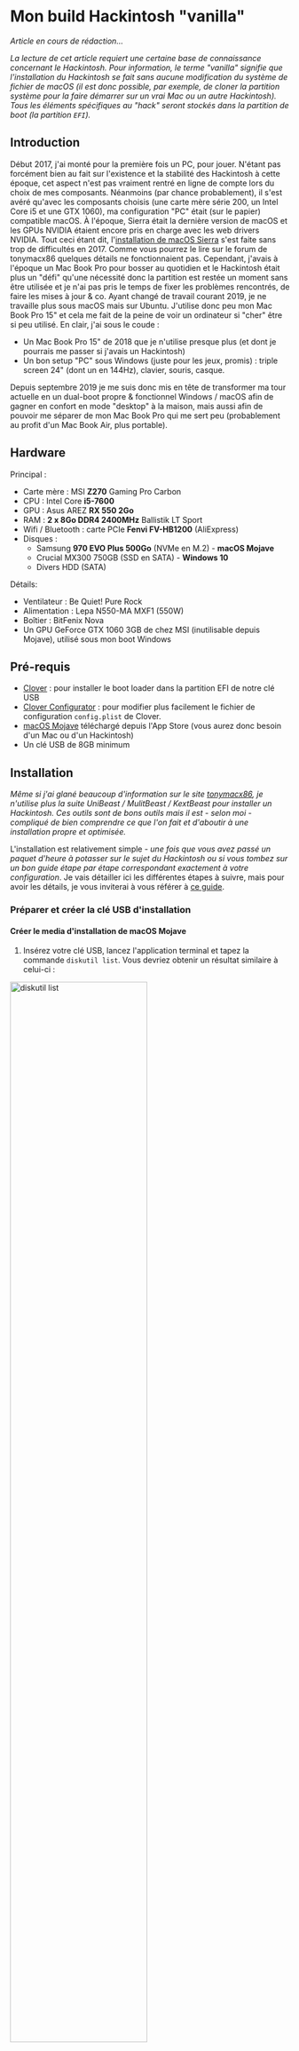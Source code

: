 # Mon build Hackintosh "vanilla"

*Article en cours de rédaction...*

*La lecture de cet article requiert une certaine base de connaissance concernant le Hackintosh. Pour information, le terme "vanilla" signifie que l'installation du Hackintosh se fait sans aucune modification du système de fichier de macOS (il est donc possible, par exemple, de cloner la partition système pour la faire démarrer sur un vrai Mac ou un autre Hackintosh). Tous les éléments spécifiques au "hack" seront stockés dans la partition de boot (la partition `EFI`).*

## Introduction
Début 2017, j'ai monté pour la première fois un PC, pour jouer. N'étant pas forcément bien au fait sur l'existence et la stabilité des Hackintosh à cette époque, cet aspect n'est pas vraiment rentré en ligne de compte lors du choix de mes composants. Néanmoins (par chance probablement), il s'est avéré qu'avec les composants choisis (une carte mère série 200, un Intel Core i5 et une GTX 1060), ma configuration "PC" était (sur le papier) compatible macOS. À l'époque, Sierra était la dernière version de macOS et les GPUs NVIDIA étaient encore pris en charge avec les web drivers NVIDIA. Tout ceci étant dit, l'[installation de macOS Sierra](https://www.tonymacx86.com/threads/in-progress-macos-sierra-i5-7600-msi-z270-msi-geforce-1060-3go.222057/) s'est faite sans trop de difficultés en 2017. Comme vous pourrez le lire sur le forum de tonymacx86 quelques détails ne fonctionnaient pas. Cependant, j'avais à l'époque un Mac Book Pro pour bosser au quotidien et le Hackintosh était plus un "défi" qu'une nécessité donc la partition est restée un moment sans être utilisée et je n'ai pas pris le temps de fixer les problèmes rencontrés, de faire les mises à jour & co. Ayant changé de travail courant 2019, je ne travaille plus sous macOS mais sur Ubuntu. J'utilise donc peu mon Mac Book Pro 15" et cela me fait de la peine de voir un ordinateur si "cher" être si peu utilisé. En clair, j'ai sous le coude :
- Un Mac Book Pro 15" de 2018 que je n'utilise presque plus (et dont je pourrais me passer si j'avais un Hackintosh)
- Un bon setup "PC" sous Windows (juste pour les jeux, promis) : triple screen 24" (dont un en 144Hz), clavier, souris, casque.

Depuis septembre 2019 je me suis donc mis en tête de transformer ma tour actuelle en un dual-boot propre & fonctionnel Windows / macOS afin de gagner en confort en mode "desktop" à la maison, mais aussi afin de pouvoir me séparer de mon Mac Book Pro qui me sert peu (probablement au profit d'un Mac Book Air, plus portable).

## Hardware

Principal :
- Carte mère : MSI **Z270** Gaming Pro Carbon
- CPU : Intel Core **i5-7600**
- GPU : Asus AREZ **RX 550 2Go**
- RAM : **2 x 8Go DDR4 2400MHz** Ballistik LT Sport
- Wifi / Bluetooth : carte PCIe **Fenvi FV-HB1200** (AliExpress)
- Disques :
	- Samsung **970 EVO Plus 500Go** (NVMe en M.2) - **macOS Mojave**
	- Crucial MX300 750GB (SSD en SATA) - **Windows 10**
	- Divers HDD (SATA)

Détails:
- Ventilateur : Be Quiet! Pure Rock
- Alimentation : Lepa N550-MA MXF1 (550W)
- Boîtier : BitFenix Nova
- Un GPU GeForce GTX 1060 3GB de chez MSI (inutilisable depuis Mojave), utilisé sous mon boot Windows

## Pré-requis
- [Clover](https://github.com/Dids/clover-builder/releases) : pour installer le boot loader dans la partition EFI de notre clé USB
- [Clover Configurator](https://mackie100projects.altervista.org/download-clover-configurator/) : pour modifier plus facilement le fichier de configuration `config.plist` de Clover.
- [macOS Mojave](https://itunes.apple.com/fr/app/macos-mojave/id1398502828?ls=1&mt=12&l=fr) téléchargé depuis l'App Store (vous aurez donc besoin d'un Mac ou d'un Hackintosh)
- Un clé USB de 8GB minimum

## Installation
*Même si j'ai glané beaucoup d'information sur le site [tonymacx86](http://tonymacx86.com), je n'utilise plus la suite UniBeast / MulitBeast / KextBeast pour installer un Hackintosh. Ces outils sont de bons outils mais il est - selon moi - compliqué de bien comprendre ce que l'on fait et d'aboutir à une installation propre et optimisée.*

L'installation est relativement simple - *une fois que vous avez passé un paquet d'heure à potasser sur le sujet du Hackintosh ou si vous tombez sur un bon guide étape par étape correspondant exactement à votre configuration*. Je vais détailler ici les différentes étapes à suivre, mais pour avoir les détails, je vous inviterai à vous référer à [ce guide](https://hackintosh.gitbook.io/-r-hackintosh-vanilla-desktop-guide/).

### Préparer et créer la clé USB d'installation

#### Créer le media d'installation de macOS Mojave
1. Insérez votre clé USB, lancez l'application terminal et tapez la commande `diskutil list`. Vous devriez obtenir un résultat similaire à celui-ci :

<img src="images/diskutil_list.png" alt="diskutil list" width="70%"/>

3. Identifiez votre clé USB (réparable notamment grâce à sa capacité) soyez très prudent car nous allons effacer la clé. Dans mon cas, il s'agit du `/dev/disk3`.
4. Effacez la clé et la formattez la en HFS+ à l'aide de la commande suivante (pensez à remplace le `/dev/diskX` par celui qui convient) :
```
diskutil eraseDisk HFS+ "Hackintosh Mojave" /dev/diskX
```

<img src="images/erase_disk.png" alt="erase disk" width="70%"/>

Si vous exécutez à nouveau la commande `diskutil list` vous devriez être en mesure d'identifier votre clé fraîchement formatée.

<img src="images/new_disk.png" alt="diskutil list" width="70%"/>

5. Créez un media d'installation de macOS. Une fois que vous avez téléchargé macOS Mojave depuis l'App Store, il vous suffit de suivre [les instructions officielles d'Apple](https://support.apple.com/fr-fr/HT201372). La procédure est relativement longue et les retours sur le terminal sont concis, soyez patient et ne quittez pas le terminal avant d'avoir récupérer la main.

```
sudo /Applications/Install\ macOS\ Mojave.app/Contents/Resources/createinstallmedia --volume /Volumes/Hackintosh\ Mojave
```

<img src="images/create_install_media.png" alt="create install media macOS" width="70%"/>

À ce stade, vous devriez voir sur votre bureau un volume nommé "Install macOS Mojave". Si oui, c'est parfait !

#### Installation du boot loader (Clover)

1. Exécuter le package `Clover_vX.pkg`. Spécifiez bien votre clé USB comme emplacement d'installation lors de l'étape `Destination`. **Attention à ne pas installer Clover sur le disque principal de votre Mac actuel.** 

<img src="images/clover_destination.png" alt="clover destination" width="70%"/>

Pour une configuration identique à la mienne (MSI série 200), lors de l'étape `Type d'installation`, cliquez sur `Personnaliser`, vous allez avoir besoin de sélectionner les drivers suivants (et seulement ceux-là) avant de finaliser l'installation  :
	- HFSPlus
	- ApfsDriverLoader
	- EmuVariableUefi

<img src="images/clover_drivers_1.png" alt="clover drivers 1" width="70%"/>

<img src="images/clover_drivers_2.png" alt="clover drivers 2" width="70%"/>

Finalisez l'installation. Si tout s'est bien passé vous devriez voir apparaître sur votre bureau un Volume `EFI`.

2. Une particularité de cette carte mère fait que vous allez devoir également télécharger [ce driver](https://github.com/koush/EFI-X99/blob/master/CLOVER/drivers64UEFI/OsxAptioFix2Drv-free2000.efi) et le mettre manuellement dans la partition `EFI` de votre clé USB sous `/EFI/CLOVER/drivers/UEFI`. Si vous ne le faites pas, vous aurez aléatoirement des crashs au démarrage dus à des problèmes de mémoire.

<img src="images/manually_add_driver.png" alt="manually add driver" width="70%"/>

3. Téléchargez la liste d'extensions de kernel (kext) suivante depuis [le guide ](https://hackintosh.gitbook.io/-r-hackintosh-vanilla-desktop-guide/gathering-kexts) et placez les dans votre partition EFI (sous `/EFI/CLOVER/kexts/Other`) :
	- AppleALC.kext
	- IntelMausiEthernet.kext
	- Lilu.kext
	- USBInjectAll.kext
	- VirtualSMC.kext
    - WhateverGreen.kext

~~Je rappelle que j'utilise actuellement la puce GPU intégrée sur les processeurs Intel (iGPU), cette liste d'extensions kernel évoluera (peut-être) lors de l'ajout de la connectivité (Wifi / Bluetooth) et de la carte graphique Radeon RX 550.~~ Installation du Wifi / Bluetooth et de la RX 550 pratiquement out of the box ! Je couver les 2 version GPU / iGPU dans le guide.

<img src="images/add_kexts.png" alt="add kexts" width="70%"/>

#### Configuration du boot loader
Nous venons de finir l'installation du boot loader, il ne nous reste plus qu'à configurer quelques détails. Si vous voulez bien comprendre toutes les étapes de cette configuration, je vous invite à utiliser [le guide](https://hackintosh.gitbook.io/-r-hackintosh-vanilla-desktop-guide/config.plist-basics) puis à parcourir la section adaptée à votre génération de processeur et à télécharger le fichier `config.plist` correspondant puis le modifier.

En ce qui me concerne, j'ai pris le fichier [`config.plist`](https://github.com/corpnewt/Hackintosh-Guide/blob/master/Configs/KabyLake/config.plist) correspondant à la génération Kaby Lake et j'ai simplement fait les 3 modifications suivantes (en utilisant Clover Configurator pour modifier le fichier) :
- Retirer les `Properties` définies dans la section `Devices`. Cela donnait une teinte rose à mon écran lors du boot et du run de macOS en utilisant l'iGPU.

<img src="images/delete_devices_properties.png" alt="delete devices properties" width="70%"/>

- Retirer les patches qui sont antérieurs à la version 10.14 de macOS dans la section `Kernel and Kext Patches`

<img src="images/delete_kext_to_patch.png" alt="delete kext to patch" width="70%"/>

- Cocher la case Inject Intel (pour pouvoir utiliser l'iGPU) dans la section `Graphics` :

<img src="images/graphics_inject_intel.png" alt="graphics inject intel" width="70%"/>

N'oubliez pas de sauvegarder le fichier (`cmd + S`) avant de quitter Clover Configurator.

Si vous voulez aller droit au but, voici mon fichier [config.plist](config.plist).

Une fois que vous avez téléchargé (et éventuellement modifié) le fichier, il vous suffit de remplacer le fichier `config.plist` présent sur le Volume `EFI` dans `/EFI/CLOVER/config.plist`.

<img src="images/replace_config_plist.png" alt="replace config plist" width="70%"/>

Votre clé d'installation est prête et le plus dur est derrière vous !

### Paramétrage du BIOS
Pour que macOS puisse s'installer sur un ordinateur qui n'est pas un Mac, il y a quelques modifications à effectuer dans le BIOS. Pour vous rendre dans le BIOS, démarrer votre ordinateur et appuyer sur `Del` / `Suppr` dès que l'écran de démarrage apparaît.
1. Choisissez  `Load Optimized Defaults` en pressant F6 puis `Yes`
2. Modifiez ensuite les réglages suivants en utilisant la barre de recherche en haut à droite pour les trouver :
	- XHCI Hand-off : [**Enabled**]
	- Windows 8.1/10 WHQL Support : [**Enabled**]
	- Windows 7 Installation : [**Disabled**]
	- Boot mode select : [**UEFI**]
	- Extreme Memory Profile (X.M.P) : [**Enabled**]
	- CFG Lock : [**Disabled**]
	- Concernant la partie graphique, deux cas se présentent à nous et je les ai tous les deux essayés :
		- Vous n'avez pas de carte graphique et vous utilisez donc l'iGPU : 
			- Initiate Graphic Adapter : [**IGD**]
		- Vous avez une carte graphique :
		    - Initiate Graphic Adapter : [**PEG**]
		    - IGD Multi-Monitor : [**Enabled**]		
		    - Integrated Graphics Share Memory : [**64M**]
3. Sauvegardez et quittez le BIOS

### Installer macOS
1. Branchez votre clé USB sur l'ordinateur
2. Démarrez puis pressez F11 dans la phase de démarrage de l'ordinateur pour pouvoir choisir le disque de démarrage.
3. Choisissez votre clé USB, vous devriez arriver sur Clover, le boot manager précédemment installé.
4. Choisissez l'image d'installation de macOS Mojave, le nom de l'option devrait être : `Boot macOS Install from Install MacOS Mojave`
5. Réalisez l'installation comme vous l'auriez faite pour un Mac normal.
	- Il est possible qu'il vous faille formater le disque sur lequel vous allez installer macOS afin de pouvoir le "voir" dans la liste de choix des disques d'installation. Pour cela :
		1. Cliquez sur "Utilitaire de disque"
		2. Choisissez votre disque
		3. Effacez-le en choisissant le format APFS (qui est le nouveau système de fichier d'Apple)
	- Si vous ne voyez même pas votre disque dans l'utilitaire de disque (cela peut arriver si le disque est neuf par exemple), il vous faudra utiliser un autre ordinateur ou le terminal du programme d'installation pour le formatter une première fois. La procédure est semblable à celle effectuée pour formatter la clé USB.
6. À la fin de l'installation, laissez l'ordinateur redémarrer, ne retirez pas la clé USB puis pressez F11 à nouveau pendant la phase de démarrage.

### Démarrer sur votre nouvelle installation
1. Si vous n'avez pas oublié de presser F11, vous devriez vous retrouver devant les mêmes possibilités de boot que précédemment. Choisissez à nouveau votre clé USB pour démarrer (*à ce stade, le disque sur lequel nous avons effectué l'installation macOS n'est pas encore bootable*).
2. Vous devriez vous retrouver à nouveau sur Clover et devriez voir un nouveau volume qui vous permettra de finaliser l'installation de macOS, sélectionnez le. Pour moi c'est : `Boot macOS Install from hackOS` (`hackOS` étant le nom que j'ai choisi pour formatter mon disque d'installation).
3. Laissez l'installation de macOS se finaliser, à nouveau l'ordinateur rédémarrera, pressez F11, choisissez la clé USB puis démarrer enfin sur votre nouvelle installation de macOS (pour moi : `Boot macOS from hackOS`) !
4. La configuration se fait exactement comme celle d'un vrai Mac, faites comme vous le souhaitez puis nous nous retrouvons sur votre bureau macOS pour la prochain étape.

### Rendre votre nouvelle installation macOS bootable sans la clé USB
Cette étape est très simple. Nous allons simplement monter les 2 partitions `EFI` (celle de notre clé USB et celle de notre nouvelle installation de macOS) puis copier le contenu de la partition `EFI` de la clé USB vers la partition `EFI`  de macOS Mojave.
1. Lancez Clover Configurator et rendez-vous dans l'onglet `Mount EFI` pour monter les deux partitions `EFI` (celle de votre clé USB et celle de votre disque macOS).
2. Glissez-déposez le dossier `EFI` de la clé USB vers la partition `EFI` du macOS que nous venons d'installer. Choisissez "Remplacer" lorsque la question vous est posée.
3. Éjectez la clé, retirez la, redémarrez l'ordinateur
4. Pressez F11 au démarrage et vous devriez, cette fois-ci, pouvoir sélectionner le disque sur lequel vous avez installer macOS en tant que disque de démarrage.
5. Vous devriez vous retrouver ensuite dans Clover, sélectionner votre disque macOS comme vous l'avez fait précédemment.

C'est fini !

## Si je devais monter un Hackintosh aujourd'hui...

- Une i5 ou i7 de 8ème génération
- Une carte mère série 300 mais cette fois-ci, **j'éviterais MSI**. J'ai vu plusieurs témoignages sur les forums, les cartes MSI sont souvent un peu plus "tricky" à faire fonctionner sous Hackintosh. Je me tournerai donc plutôt vers une carte Asus ou Gigabyte.
- Une RX 560 / 570 / 580 / 590 en fonction du besoin (voire une RX 550 s'il s'avère que j'arrive à faire fonctionner celle que je devrais recevoir fin octobre).
- 16GB de RAM (2 x 8), plutôt de chez G.Skill, les témoignages que je lis sur les forums sont excellents
- Un disque SSD NVMe de 500GB pour le système
- Un disque SSD SATA de 1To pour le stockage (si besoin)
- Pour le reste : une bonne alimentation (attention les cartes Radeon consomment un peu plus que NVIDIA), un bon ventilateur pour le CPU, boitier selon le goût et le compacité recherchée...

## Source et infos diverses

- Le [guide de référence](https://hackintosh.gitbook.io/-r-hackintosh-vanilla-desktop-guide/) pour ceux qui s'intéressent au Hackintosh et veulent des infos fiables et à jour
- Pour ceux qui veulent de l'aide, échanger ou lire / faire des retours d'expérience :
	- https://www.insanelymac.com
	- http://tonymacx86.com/
	- https://hackintosher.com
- Il y a également un [bon thread](https://www.reddit.com/r/hackintosh/) sur Reddit à propos des Hackintosh
- [OpenCore](https://khronokernel-2.gitbook.io/opencore-vanilla-desktop-guide/) une initiative très intéressante qui pourrait remplacer prochainement Clover

## To Do
- Patch screen pink tint
- Disable GTX 1060
- Fix Preview JPG (Intel HD630)
<!--stackedit_data:
eyJoaXN0b3J5IjpbNzU2MjMzOTQ3LC0yMDc0MTkwNjUsLTIxND
AyODUzMDIsLTIwMDU1NTU5NDksMTIyOTk1OTg5NywxMTUyNTMx
ODc4LC0xNzk1OTE4ODgyLC0yMzkyNjQyOTAsMjA1MDM3OTIzMi
wtMjc0NTM4MzI3LC0xMzg2MTY3NTc3LDEyODUxNTQ0MDMsMTQ5
NDMzMDk5NiwxNjg2MDk2ODY2LC0xOTQxNTA5MTU3LC05NjM5Nj
g0ODUsMjAzMjYzMTg0MCw2NDk5ODgxNzYsLTE0MDY1NjcxNzYs
NDkzOTM0ODQ3XX0=
-->